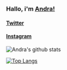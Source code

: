 ### Hallo, i'm [Andra!](https://andrarstn.github.io/andrarstn/)

#### [Twitter](https://twitter.com/ristiano_andra)

#### [Instagram](https://instagram.com/andraristiano)

![Andra's github stats](https://github-readme-stats.vercel.app/api?username=andrarstn&show_icons=true&theme=radical&count_private=true)

[![Top Langs](https://github-readme-stats.vercel.app/api/top-langs/?username=andrarstn&show_icons=true&theme=outrun&count_private=true)](https://github.com/andrarstn/readme)
